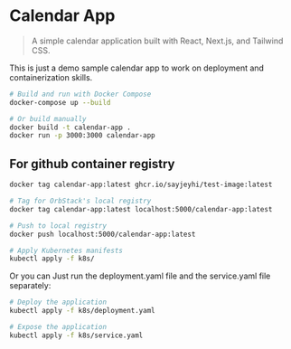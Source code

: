# Calendar App
> A simple calendar application built with React, Next.js, and Tailwind CSS.

This is just a demo sample calendar app to work on deployment and containerization skills.

```bash
# Build and run with Docker Compose
docker-compose up --build

# Or build manually
docker build -t calendar-app .
docker run -p 3000:3000 calendar-app
```

## For github container registry

```bash
docker tag calendar-app:latest ghcr.io/sayjeyhi/test-image:latest
```


```bash
# Tag for OrbStack's local registry
docker tag calendar-app:latest localhost:5000/calendar-app:latest

# Push to local registry
docker push localhost:5000/calendar-app:latest
```

```bash
# Apply Kubernetes manifests
kubectl apply -f k8s/
```

Or you can Just run the deployment.yaml file and the service.yaml file separately:

```bash
# Deploy the application
kubectl apply -f k8s/deployment.yaml

# Expose the application
kubectl apply -f k8s/service.yaml
```


